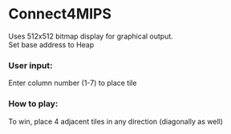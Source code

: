 # Connect4MIPS

Uses 512x512 bitmap display for graphical output. \
Set base address to Heap

### User input:
Enter column number (1-7) to place tile

### How to play:
To win, place 4 adjacent tiles in any direction (diagonally as well)
